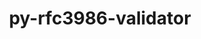 ---
title: "py-rfc3986-validator"
layout: cache
categories: [package, develop]
meta: {"versions": ["0.1.1"], "compilers": ["gcc@=11.1.0"], "oss": ["ubuntu20.04"], "platforms": ["linux"], "targets": ["ppc64le", "x86_64_v3"], "stacks": ["data-vis-sdk", "e4s", "e4s-power", "root"], "num_specs": 9, "num_specs_by_stack": {"e4s-power": 3, "root": 9, "data-vis-sdk": 3, "e4s": 3}}
spec_details: [{"hash": "7qvelcagxptulr7mgjhw6anexhxcv4xh", "compiler": "gcc@=11.1.0", "versions": ["0.1.1"], "os": "ubuntu20.04", "platform": "linux", "target": "ppc64le", "variants": ["build_system=python_pip"], "stacks": ["e4s-power", "root"], "size": "-", "tarball": "https://binaries.spack.io/develop/build_cache/linux-ubuntu20.04-ppc64le/gcc-11.1.0/py-rfc3986-validator-0.1.1/linux-ubuntu20.04-ppc64le-gcc-11.1.0-py-rfc3986-validator-0.1.1-7qvelcagxptulr7mgjhw6anexhxcv4xh.spack"}, {"hash": "j4sdhritdhldnr6jdoea6jgics6ec2jp", "compiler": "gcc@=11.1.0", "versions": ["0.1.1"], "os": "ubuntu20.04", "platform": "linux", "target": "ppc64le", "variants": ["build_system=python_pip"], "stacks": ["e4s-power", "root"], "size": "-", "tarball": "https://binaries.spack.io/develop/build_cache/linux-ubuntu20.04-ppc64le/gcc-11.1.0/py-rfc3986-validator-0.1.1/linux-ubuntu20.04-ppc64le-gcc-11.1.0-py-rfc3986-validator-0.1.1-j4sdhritdhldnr6jdoea6jgics6ec2jp.spack"}, {"hash": "7ktg3fcveprsaycwg6o47fle4b5eefjd", "compiler": "gcc@=11.1.0", "versions": ["0.1.1"], "os": "ubuntu20.04", "platform": "linux", "target": "ppc64le", "variants": ["build_system=python_pip"], "stacks": ["e4s-power", "root"], "size": "-", "tarball": "https://binaries.spack.io/develop/build_cache/linux-ubuntu20.04-ppc64le/gcc-11.1.0/py-rfc3986-validator-0.1.1/linux-ubuntu20.04-ppc64le-gcc-11.1.0-py-rfc3986-validator-0.1.1-7ktg3fcveprsaycwg6o47fle4b5eefjd.spack"}, {"hash": "rs4lpztkc23s7ra5fksjmlpilxh5xxnt", "compiler": "gcc@=11.1.0", "versions": ["0.1.1"], "os": "ubuntu20.04", "platform": "linux", "target": "x86_64_v3", "variants": ["build_system=python_pip"], "stacks": ["root", "data-vis-sdk"], "size": "-", "tarball": "https://binaries.spack.io/develop/build_cache/linux-ubuntu20.04-x86_64_v3/gcc-11.1.0/py-rfc3986-validator-0.1.1/linux-ubuntu20.04-x86_64_v3-gcc-11.1.0-py-rfc3986-validator-0.1.1-rs4lpztkc23s7ra5fksjmlpilxh5xxnt.spack"}, {"hash": "no6yfgzc3rqw53yegbow3c5oj7ric32e", "compiler": "gcc@=11.1.0", "versions": ["0.1.1"], "os": "ubuntu20.04", "platform": "linux", "target": "x86_64_v3", "variants": ["build_system=python_pip"], "stacks": ["e4s", "root"], "size": "-", "tarball": "https://binaries.spack.io/develop/build_cache/linux-ubuntu20.04-x86_64_v3/gcc-11.1.0/py-rfc3986-validator-0.1.1/linux-ubuntu20.04-x86_64_v3-gcc-11.1.0-py-rfc3986-validator-0.1.1-no6yfgzc3rqw53yegbow3c5oj7ric32e.spack"}, {"hash": "j2bznnmlhzoapv6kqlmizqqz2hvh25xd", "compiler": "gcc@=11.1.0", "versions": ["0.1.1"], "os": "ubuntu20.04", "platform": "linux", "target": "x86_64_v3", "variants": ["build_system=python_pip"], "stacks": ["e4s", "root"], "size": "-", "tarball": "https://binaries.spack.io/develop/build_cache/linux-ubuntu20.04-x86_64_v3/gcc-11.1.0/py-rfc3986-validator-0.1.1/linux-ubuntu20.04-x86_64_v3-gcc-11.1.0-py-rfc3986-validator-0.1.1-j2bznnmlhzoapv6kqlmizqqz2hvh25xd.spack"}, {"hash": "a7zouxyftlgprtqqq7khgfboesxaazky", "compiler": "gcc@=11.1.0", "versions": ["0.1.1"], "os": "ubuntu20.04", "platform": "linux", "target": "x86_64_v3", "variants": ["build_system=python_pip"], "stacks": ["root", "data-vis-sdk"], "size": "-", "tarball": "https://binaries.spack.io/develop/build_cache/linux-ubuntu20.04-x86_64_v3/gcc-11.1.0/py-rfc3986-validator-0.1.1/linux-ubuntu20.04-x86_64_v3-gcc-11.1.0-py-rfc3986-validator-0.1.1-a7zouxyftlgprtqqq7khgfboesxaazky.spack"}, {"hash": "sqm35dnolksjqssgka5huvdkukilv6yx", "compiler": "gcc@=11.1.0", "versions": ["0.1.1"], "os": "ubuntu20.04", "platform": "linux", "target": "x86_64_v3", "variants": ["build_system=python_pip"], "stacks": ["root", "data-vis-sdk"], "size": "-", "tarball": "https://binaries.spack.io/develop/build_cache/linux-ubuntu20.04-x86_64_v3/gcc-11.1.0/py-rfc3986-validator-0.1.1/linux-ubuntu20.04-x86_64_v3-gcc-11.1.0-py-rfc3986-validator-0.1.1-sqm35dnolksjqssgka5huvdkukilv6yx.spack"}, {"hash": "nyf2mjzaliksug5lzcenz4e3vikrglds", "compiler": "gcc@=11.1.0", "versions": ["0.1.1"], "os": "ubuntu20.04", "platform": "linux", "target": "x86_64_v3", "variants": ["build_system=python_pip"], "stacks": ["e4s", "root"], "size": "-", "tarball": "https://binaries.spack.io/develop/build_cache/linux-ubuntu20.04-x86_64_v3/gcc-11.1.0/py-rfc3986-validator-0.1.1/linux-ubuntu20.04-x86_64_v3-gcc-11.1.0-py-rfc3986-validator-0.1.1-nyf2mjzaliksug5lzcenz4e3vikrglds.spack"}]
---